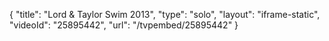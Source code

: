 {
    "title": "Lord & Taylor Swim 2013",
    "type": "solo",
    "layout": "iframe-static",
    "videoId": "25895442",
    "url": "\/tvpembed\/25895442"
}